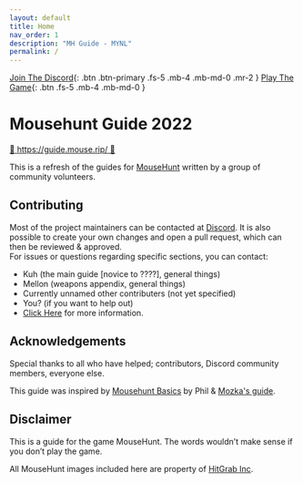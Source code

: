 ```yaml
---
layout: default
title: Home
nav_order: 1
description: "MH Guide - MYNL"
permalink: /
---
```


[Join The Discord](https://discord.gg/mousehunt){: .btn .btn-primary .fs-5 .mb-4 .mb-md-0 .mr-2 } [Play The Game](https://www.mousehuntgame.com){: .btn .fs-5 .mb-4 .mb-md-0 }

# Mousehunt Guide 2022

[🧀️  https://guide.mouse.rip/ 🐁️](https://guide.mouse.rip/)

This is a refresh of the guides for [MouseHunt](https://mousehuntgame.com) written by a group of community volunteers.

## Contributing

Most of the project maintainers can be contacted at [Discord](https://discord.gg/mousehunt). It is also possible to create your own changes and open a pull request, which can then be reviewed & approved.  
For issues or questions regarding specific sections, you can contact:
- Kuh (the main guide [novice to ????], general things)
- Mellon (weapons appendix, general things)
- Currently unnamed other contributers (not yet specified)
- You? (if you want to help out)
- [Click Here](https://github.com/MHCommunity/mhbasics/blob/main/CONTRIBUTING.md) for more information.

## Acknowledgements

Special thanks to all who have helped; contributors, Discord community members, everyone else.

This guide was inspired by [Mousehunt Basics](https://mousehuntbasics.wordpress.com/) by Phil & [Mozka's guide](https://adefinitivemhguide.wordpress.com/).

## Disclaimer

This is a guide for the game MouseHunt. The words wouldn’t make sense if you don’t play the game.

All MouseHunt images included here are property of [HitGrab Inc](https://hitgrab.com/).
